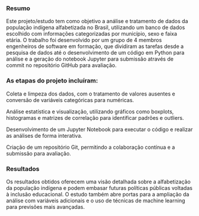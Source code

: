 ### Resumo

Este projeto/estudo tem como objetivo a análise e tratamento de dados da população indígena alfabetizada no Brasil, utilizando um banco de dados escolhido com informações categorizadas por município, sexo e faixa etária. O trabalho foi desenvolvido por um grupo de 4 membros engenheiros de software em formação, que dividiram as tarefas desde a pesquisa de dados até o desenvolvimento de um código em Python para análise e a geração do notebook Jupyter para submissão através de commit no repositório GitHub para avaliação.

### As etapas do projeto incluíram:

Coleta e limpeza dos dados, com o tratamento de valores ausentes e conversão de variáveis categóricas para numéricas.

Análise estatística e visualização, utilizando gráficos como boxplots, histogramas e matrizes de correlação para identificar padrões e outliers.

Desenvolvimento de um Jupyter Notebook para executar o código e realizar as análises de forma interativa.

Criação de um repositório Git, permitindo a colaboração contínua e a submissão para avaliação.


### Resultados

Os resultados obtidos oferecem uma visão detalhada sobre a alfabetização da população indígena e podem embasar futuras políticas públicas voltadas à inclusão educacional. O estudo também abre portas para a ampliação da análise com variáveis adicionais e o uso de técnicas de machine learning para previsões mais avançadas.